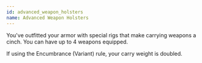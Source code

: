 ```yaml
---
id: advanced_weapon_holsters
name: Advanced Weapon Holsters
---
```

You've outfitted your armor with special rigs that make carrying weapons a cinch. You can have up to 4 weapons equipped.

If using the Encumbrance (Variant) rule, your carry weight is doubled.